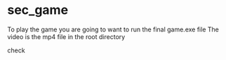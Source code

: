 # sec_game
To play the game you are going to want to run the final game.exe file
The video is the mp4 file in the root directory

check